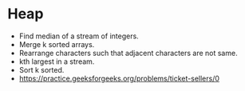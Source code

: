 # Heap

- Find median of a stream of integers.
- Merge k sorted arrays.
- Rearrange characters such that adjacent characters are not same.
- kth largest in a stream.
- Sort k sorted.
- https://practice.geeksforgeeks.org/problems/ticket-sellers/0
